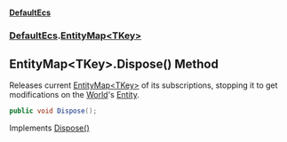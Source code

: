 #### [DefaultEcs](DefaultEcs.md 'DefaultEcs')
### [DefaultEcs](DefaultEcs.md#DefaultEcs 'DefaultEcs').[EntityMap&lt;TKey&gt;](EntityMap_TKey_.md 'DefaultEcs.EntityMap&lt;TKey&gt;')
## EntityMap&lt;TKey&gt;.Dispose() Method
Releases current [EntityMap&lt;TKey&gt;](EntityMap_TKey_.md 'DefaultEcs.EntityMap&lt;TKey&gt;') of its subscriptions, stopping it to get modifications on the [World](World.md 'DefaultEcs.World')'s [Entity](Entity.md 'DefaultEcs.Entity').  
```csharp
public void Dispose();
```

Implements [Dispose()](https://docs.microsoft.com/en-us/dotnet/api/System.IDisposable.Dispose 'System.IDisposable.Dispose')  
